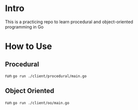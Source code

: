 # Intro

This is a practicing repo to learn procedural and object-oriented programming in Go


# How to Use

## Procedural 

run `go run ./client/procedural/main.go`

## Object Oriented

run `go run ./client/oo/main.go`